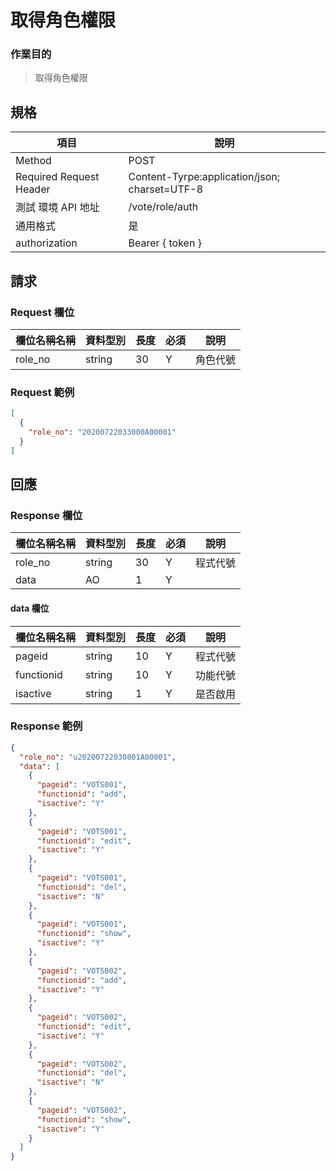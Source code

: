 # 取得角色權限

### 作業目的

> 取得角色權限

## 規格

| 項目                    | 說明                                          |
| ----------------------- | --------------------------------------------- |
| Method                  | POST                                          |
| Required Request Header | Content-Tyrpe:application/json; charset=UTF-8 |
| 測試 環境 API 地址      | /vote/role/auth                               |
| 通用格式                | 是                                            |
| authorization           | Bearer { token }                             |

## 請求

### Request 欄位

| 欄位名稱名稱 | 資料型別 | 長度 | 必須 | 說明     |
| ------------ | -------- | ---- | ---- | -------- |
| role_no      | string   | 30   | Y    | 角色代號 |

### Request 範例

```json
[
  {
    "role_no": "20200722033000A00001"
  }
]
```

## 回應

### Response 欄位

| 欄位名稱名稱 | 資料型別 | 長度 | 必須 | 說明     |
| ------------ | -------- | ---- | ---- | -------- |
| role_no      | string   | 30   | Y    | 程式代號 |
| data         | AO       | 1    | Y    |          |

#### data 欄位

| 欄位名稱名稱 | 資料型別 | 長度 | 必須 | 說明     |
| ------------ | -------- | ---- | ---- | -------- |
| pageid       | string   | 10   | Y    | 程式代號 |
| functionid   | string   | 10   | Y    | 功能代號 |
| isactive     | string   | 1    | Y    | 是否啟用 |

### Response 範例

```json
{
  "role_no": "u20200722030801A00001",
  "data": [
    {
      "pageid": "VOTS001",
      "functionid": "add",
      "isactive": "Y"
    },
    {
      "pageid": "VOTS001",
      "functionid": "edit",
      "isactive": "Y"
    },
    {
      "pageid": "VOTS001",
      "functionid": "del",
      "isactive": "N"
    },
    {
      "pageid": "VOTS001",
      "functionid": "show",
      "isactive": "Y"
    },
    {
      "pageid": "VOTS002",
      "functionid": "add",
      "isactive": "Y"
    },
    {
      "pageid": "VOTS002",
      "functionid": "edit",
      "isactive": "Y"
    },
    {
      "pageid": "VOTS002",
      "functionid": "del",
      "isactive": "N"
    },
    {
      "pageid": "VOTS002",
      "functionid": "show",
      "isactive": "Y"
    }
  ]
}
```
